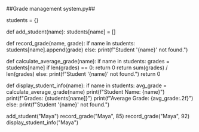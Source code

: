 ##Grade management system.py##


students = {}

def add_student(name):
    students[name] = []

def record_grade(name, grade):
    if name in students:
        students[name].append(grade)
    else:
        print(f"Student '{name}' not found.")

def calculate_average_grade(name):
    if name in students:
        grades = students[name]
        if len(grades) == 0:
            return 0
        return sum(grades) / len(grades)
    else:
        print(f"Student '{name}' not found.")
        return 0

def display_student_info(name):
    if name in students:
        avg_grade = calculate_average_grade(name)
        print(f"Student Name: {name}")
        print(f"Grades: {students[name]}")
        print(f"Average Grade: {avg_grade:.2f}")
    else:
        print(f"Student '{name}' not found.")

add_student("Maya")
record_grade("Maya", 85)
record_grade("Maya", 92)
display_student_info("Maya")
